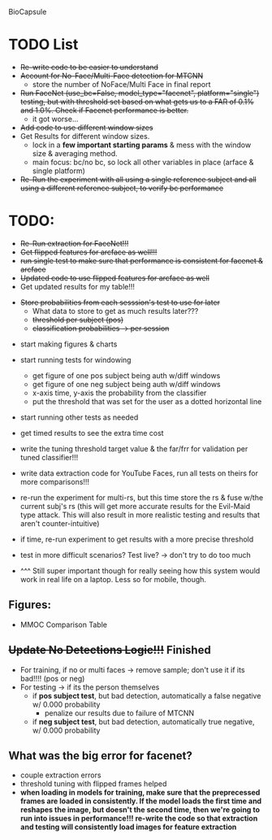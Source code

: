 BioCapsule

# TODO List
* ~~Re-write code to be easier to understand~~
* ~~Account for No-Face/Multi-Face detection for MTCNN~~
    * store the number of NoFace/Multi Face in final report
* ~~Run FaceNet (use_bc=False, model_type="facenet", platform="single") testing, but with threshold set based on what gets us to a FAR of 0.1% and 1.0%. Check if Facenet performance is better.~~
    * it got worse...
* ~~Add code to use different window sizes~~
* Get Results for different window sizes.
    * lock in a **few important starting params** & mess with the window size & averaging method.
    * main focus: bc/no bc, so lock all other variables in place (arface & single platform)
* ~~Re-Run the experiment with all using a single reference subject and all using a different reference subject, to verify bc performance~~


# TODO:
- ~~Re-Run extraction for FaceNet!!!~~
- ~~Get flipped features for arcface as well!!!~~
- ~~run single test to make sure that performance is consistent for facenet & arcface~~
- ~~Updated code to use flipped features for arcface as well~~
- Get updated results for my table!!!
* ~~Store probabilities from each sesssion's test to use for later~~
    * What data to store to get as much results later???
    - ~~threshold per subject (pos)~~
    - ~~classification probabilities -> per session~~
- start making figures & charts
- start running tests for windowing
    - get figure of one pos subject being auth w/diff windows
    - get figure of one neg subject being auth w/diff windows
    - x-axis time, y-axis the probability from the classifier
    - put the threshold that was set for the user as a dotted horizontal line
- start running other tests as needed
- get timed results to see the extra time cost
- write the tuning threshold target value & the far/frr for validation per tuned classifier!!!
- write data extraction code for YouTube Faces, run all tests on theirs for more comparisons!!!
- re-run the experiment for multi-rs, but this time store the rs & fuse w/the current subj's rs (this will get more accurate results for the Evil-Maid type attack. This will also result in more realistic testing and results that aren't counter-intuitive)

- if time, re-run experiment to get results with a more precise threshold

- test in more difficult scenarios? Test live? -> don't try to do too much
- ^^^ Still super important though for really seeing how this system would work in real life on a laptop. Less so for mobile, though.

## Figures:
- MMOC Comparison Table


## ~~Update No Detections Logic!!!~~ Finished
* For training, if no or multi faces -> remove sample; don't use it if its bad!!!! (pos or neg)
* For testing -> if its the person themselves
    - if **pos subject test**, but bad detection, automatically a false negative w/ 0.000 probability
        - penalize our results due to failure of MTCNN
    - if **neg subject test**, but bad detection, automatically true negative, w/ 0.000 probability

## What was the big error for facenet?
- couple extraction errors
- threshold tuning with flipped frames helped
- **when loading in models for training, make sure that the preprecessed frames are loaded  in consistently. If the model loads the first time and reshapes the image, but doesn't the second time, then we're going to run into issues in performance!!! re-write the code so that extraction and testing will consistently load images for feature extraction**
